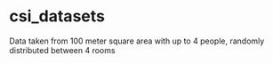 # csi_datasets

Data taken from 100 meter square area with up to 4 people, randomly distributed between 4 rooms
